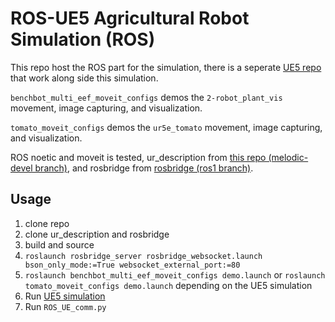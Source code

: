 # ROS-UE5 Agricultural Robot Simulation (ROS)
This repo host the ROS part for the simulation, there is a seperate [UE5 repo](https://github.com/XingjianL/AgriRobSim_UE5) that work along side this simulation.

`benchbot_multi_eef_moveit_configs` demos the `2-robot_plant_vis` movement, image capturing, and visualization.

`tomato_moveit_configs` demos the `ur5e_tomato` movement, image capturing, and visualization.

ROS noetic and moveit is tested, ur_description from [this repo (melodic-devel branch)](https://github.com/ros-industrial/universal_robot.git), and rosbridge from [rosbridge (ros1 branch)](https://github.com/RobotWebTools/rosbridge_suite/tree/ros1).

## Usage
1. clone repo
2. clone ur_description and rosbridge
3. build and source
4. `roslaunch rosbridge_server rosbridge_websocket.launch bson_only_mode:=True websocket_external_port:=80`
5. `roslaunch benchbot_multi_eef_moveit_configs demo.launch` or `roslaunch tomato_moveit_configs demo.launch` depending on the UE5 simulation
6. Run [UE5 simulation](https://github.com/XingjianL/AgriRobSim_UE5)
7. Run `ROS_UE_comm.py`
